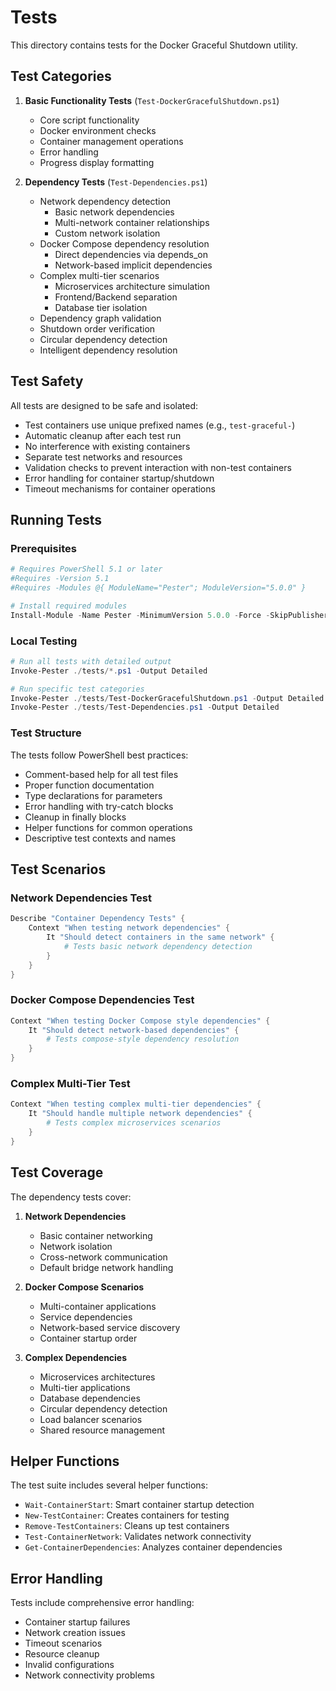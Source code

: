 # Tests

This directory contains tests for the Docker Graceful Shutdown utility.

## Test Categories

1. **Basic Functionality Tests** (`Test-DockerGracefulShutdown.ps1`)
   - Core script functionality
   - Docker environment checks
   - Container management operations
   - Error handling
   - Progress display formatting

2. **Dependency Tests** (`Test-Dependencies.ps1`)
   - Network dependency detection
     * Basic network dependencies
     * Multi-network container relationships
     * Custom network isolation
   - Docker Compose dependency resolution
     * Direct dependencies via depends_on
     * Network-based implicit dependencies
   - Complex multi-tier scenarios
     * Microservices architecture simulation
     * Frontend/Backend separation
     * Database tier isolation
   - Dependency graph validation
   - Shutdown order verification
   - Circular dependency detection
   - Intelligent dependency resolution

## Test Safety

All tests are designed to be safe and isolated:
- Test containers use unique prefixed names (e.g., `test-graceful-`)
- Automatic cleanup after each test run
- No interference with existing containers
- Separate test networks and resources
- Validation checks to prevent interaction with non-test containers
- Error handling for container startup/shutdown
- Timeout mechanisms for container operations

## Running Tests

### Prerequisites
```powershell
# Requires PowerShell 5.1 or later
#Requires -Version 5.1
#Requires -Modules @{ ModuleName="Pester"; ModuleVersion="5.0.0" }

# Install required modules
Install-Module -Name Pester -MinimumVersion 5.0.0 -Force -SkipPublisherCheck
```

### Local Testing
```powershell
# Run all tests with detailed output
Invoke-Pester ./tests/*.ps1 -Output Detailed

# Run specific test categories
Invoke-Pester ./tests/Test-DockerGracefulShutdown.ps1 -Output Detailed
Invoke-Pester ./tests/Test-Dependencies.ps1 -Output Detailed
```

### Test Structure

The tests follow PowerShell best practices:
- Comment-based help for all test files
- Proper function documentation
- Type declarations for parameters
- Error handling with try-catch blocks
- Cleanup in finally blocks
- Helper functions for common operations
- Descriptive test contexts and names

## Test Scenarios

### Network Dependencies Test
```powershell
Describe "Container Dependency Tests" {
    Context "When testing network dependencies" {
        It "Should detect containers in the same network" {
            # Tests basic network dependency detection
        }
    }
}
```

### Docker Compose Dependencies Test
```powershell
Context "When testing Docker Compose style dependencies" {
    It "Should detect network-based dependencies" {
        # Tests compose-style dependency resolution
    }
}
```

### Complex Multi-Tier Test
```powershell
Context "When testing complex multi-tier dependencies" {
    It "Should handle multiple network dependencies" {
        # Tests complex microservices scenarios
    }
}
```

## Test Coverage

The dependency tests cover:

1. **Network Dependencies**
   - Basic container networking
   - Network isolation
   - Cross-network communication
   - Default bridge network handling

2. **Docker Compose Scenarios**
   - Multi-container applications
   - Service dependencies
   - Network-based service discovery
   - Container startup order

3. **Complex Dependencies**
   - Microservices architectures
   - Multi-tier applications
   - Database dependencies
   - Circular dependency detection
   - Load balancer scenarios
   - Shared resource management

## Helper Functions

The test suite includes several helper functions:
- `Wait-ContainerStart`: Smart container startup detection
- `New-TestContainer`: Creates containers for testing
- `Remove-TestContainers`: Cleans up test containers
- `Test-ContainerNetwork`: Validates network connectivity
- `Get-ContainerDependencies`: Analyzes container dependencies

## Error Handling

Tests include comprehensive error handling:
- Container startup failures
- Network creation issues
- Timeout scenarios
- Resource cleanup
- Invalid configurations
- Network connectivity problems
